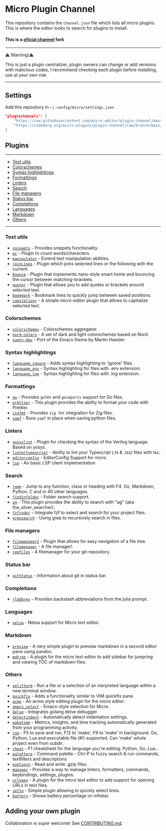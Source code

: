 # Micro Plugin Channel

This repository contains the `channel.json` file which lists all micro plugins. This is where the editor looks to search for plugins to install.

#### This is a [oficial channel](https://github.com/micro-editor/plugin-channel/) fork

---
⚠️  Warning!⚠️

This is just a plugin centralizer, plugin owners can change or add versions with malicious codes, I recommend checking each plugin before installing, use at your own risk

---

## Settings

Add this repository in `~/.config/micro/settings.json`

```json
"pluginchannels": [
    "https://raw.githubusercontent.com/micro-editor/plugin-channel/master/channel.json",
    "https://codeberg.org/micro-plugins/plugin-channel/raw/branch/main/channel.json"
]
```

## Plugins

----

* [Text utils](#text-utils)
* [Colorschemes](#colorschemes)
* [Syntax highlightings](#syntax-highlightings)
* [Formattings](#formattings)
* [Linters](#linters)
* [Search](#search)
* [File managers](#file-managers)
* [Status bar](#status-bar)
* [Completions](#completions)
* [Languages](#languages)
* [Markdown](#markdown)
* [Others](#others)

----

### Text utils

* [`snippets`](https://github.com/micro-editor/updated-plugins/tree/master/micro-snippets-plugin) - Provides snippets functionality.
* [`wc`](https://github.com/adamnpeace/micro-wc-plugin) - Plugin to count words/characters.
* [`manipulator`](https://github.com/NicolaiSoeborg/manipulator-plugin) - Extend text manipulation abilities.
* [`joinLines`](https://github.com/Lisiadito/join-lines-plugin) - Plugin which joins selected lines or the following with the current.
* [`bounce`](https://github.com/deusnefum/micro-bounce) - Plugin that implements nano-style smart home and bouncing the cursor between matching-brackets.
* [`quoter`](https://github.com/deusnefum/micro-quoter) - Plugin that allows you to add quotes or brackets around selected text.
* [`bookmark`](https://github.com/haqk/micro-bookmark) - Bookmark lines to quickly jump between saved positions.
* [`capitalizer`](https://github.com/CodeGiorgino/capitalizer) - A simple micro-editor plugin that allows to capitalize selected text.

### Colorschemes

* [`colorschemes`](https://codeberg.org/micro-plugins/colorschemes) - Colorschemes aggregator.
* [`nord-colors`](https://github.com/KiranWells/micro-nord-tc-colors) - A set of dark and light colorschemes based on Nord.
* [`sunny-day`](https://github.com/dwwmmn/micro-sunny-day) - Port of the Emacs theme by Martin Haesler.

### Syntax highlightings

* [`language_ignore`](https://codeberg.org/micro-plugins/language-ignore) - Adds syntax highlighting to 'ignore' files.
* [`language_env`](https://codeberg.org/micro-plugins/language-env) - Syntax highlighting for files with .env extension.
* [`language_log`](https://codeberg.org/micro-plugins/language-log) - Syntax highlighting for files with .log extension.

### Formattings

* [`go`](https://github.com/micro-editor/go-plugin) - Provides `gofmt` and `goimports` support for Go files.
* [`prettier`](https://github.com/sebkolind/micro-prettier) - This plugin provides the ability to format your code with Prettier.
* [`zigfmt`](https://github.com/squeek502/micro-zigfmt) - Provides `zig fmt` integration for Zig files.
* [`yapf`](https://github.com/a11ce/micro-yapf) - Runs `yapf` in place when saving python files.

### Linters

* [`yosyslint`](https://github.com/MuratovAS/micro-yosyslint) - Plugin for checking the syntax of the Verilog language. Based on yosys.
* [`lintertypescript`](https://github.com/sebkolind/micro-linter-typescript) - Ability to lint your Typescript (.ts & .tsx) files with tsc.
* [`editorconfig`](https://github.com/10sr/editorconfig-micro) - EditorConfig Support for micro.
* [`lsp`](https://github.com/AndCake/micro-plugin-lsp) - An basic LSP client implementation

### Search

* [`jump`](https://github.com/terokarvinen/micro-jump) - Jump to any function, class or heading with F4. Go, Markdown, Python, C and in 40 other languages.
* [`findinfolder`](https://codeberg.org/micro-plugins/findinfolder/raw/branch/main/repo.json) - Folder search support.
* [`ag`](https://github.com/sebkolind/micro-ag) - This plugin provides the ability to search with "ag" (aka the_silver_searcher).
* [`fzfinder`](https://github.com/MuratovAS/micro-fzfinder) - Integrate fzf to select and search for your project files.
* [`grepsearch`](https://github.com/gaenseklein/grepsearch) - Using grep to recursively search in files.

### File managers

* [`filemanager2`](https://codeberg.org/micro-plugins/filemanager2) - Plugin that allows for easy navigation of a file tree.
* [`filemanager`](https://github.com/NicolaiSoeborg/filemanager-plugin) - A file manager!.
* [`repfiles`](https://github.com/gaenseklein/repfiles) - A filemanager for your git-repository.

### Status bar

* [`gitStatus`](https://codeberg.org/micro-plugins/git-status) - Information about git in status bar.

### Completions

* [`jlabbrev`](https://github.com/MasFlam/jlabbrev) - Provides backslash abbreviations from the julia prompt.

### Languages

* [`nelua`](https://github.com/leapofazzam123/micro-nelua-plugin) - Nelua support for Micro text editor.

### Markdown

* [`preview`](https://github.com/weebi/micro-preview) - A very simple plugin to preview markdown in a second editor pane using pandoc.
* [`mdtree`](https://notabug.org/dustdfg/micro-mdtree) - A plugin for the micro text editor to add sidebar for jumpring and viewing TOC of markdown files.

### Others

* [`splitterm`](https://github.com/lukhof/splitterm) - Run a file or a selection of an inerpreted language within a new terminal window.
* [`quickfix`](https://github.com/serge-v/micro-quickfix) - Adds a functionality similar to VIM quickfix pane.
* [`acme`](https://github.com/xxuejie/micro-acme) - An acme style editing plugin for the micro editor.
* [`emacs_select`](https://github.com/kesslern/micro-emacs-select) - Emacs-style selection for Micro.
* [`delve`](https://github.com/serge-v/micro-delve) - Integrates golang delve debugger.
* [`detectindent`](https://github.com/dmaluka/micro-detectindent) - Automatically detect indentation settings.
* [`wakatime`](https://github.com/wakatime/micro-wakatime) - Metrics, insights, and time tracking automatically generated from your programming activity.
* [`run`](https://github.com/terokarvinen/micro-run) - F5 to save and run, F12 to 'make', F9 to 'make' in background. Go, Python, Lua and executable file (#!) supported. Can 'make' whole project even from subdir.
* [`cheat`](https://github.com/terokarvinen/micro-cheat) - F1 cheatsheet for the language you're editing: Python, Go, Lua...
* [`palettero`](https://github.com/terokarvinen/palettero) - Command palette - Ctrl-P to fuzzy search & run commands, textfilters and descriptions
* [`gzplugin`](https://github.com/dzmanto/gzplugin4micro) - Read and write .gzip files.
* [`manager`](https://codeberg.org/micro-plugins/manager) - Provides a way to manage linters, formatters, commands, keybindings, settings, plugins.
* [`urlopen`](https://github.com/pjg11/micro-urlopen) - A plugin for the micro text editor to add support for opening URLs in text files.
* [`selto`](https://github.com/PawelMTRK/micro-selto-plugin) - Simple plugin allowing to quickly select lines.
* [`battery`](https://github.com/dubyte/battery-plugin) - Shows battery percentage on infobar.

## Adding your own plugin

Collaboration is super welcome! See [CONTRIBUTING.md](https://codeberg.org/micro-plugins/plugin-channel/src/branch/main/CONTRIBUTING.md).
